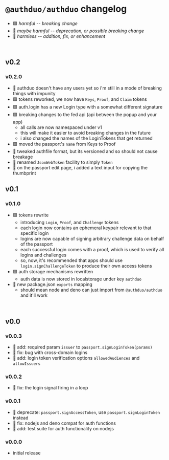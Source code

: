 
# `@authduo/authduo` changelog

- 🟥 *harmful -- breaking change*
- 🔶 *maybe harmful -- deprecation, or possible breaking change*
- 🍏 *harmless -- addition, fix, or enhancement*

<br/>

## v0.2

### v0.2.0
- 🧐 authduo doesn't have any users yet so i'm still in a mode of breaking things with impunity
- 🟥 tokens reworked, we now have `Keys`, `Proof`, and `Claim` tokens
- 🟥 auth.login has a new Login type with a somewhat different signature
- 🟥 breaking changes to the fed api (api between the popup and your app)
  - all calls are now namespaced under v1
  - this will make it easier to avoid breaking changes in the future
  - i also changed the names of the LoginTokens that get returned
- 🟥 moved the passport's `name` from Keys to Proof
- 🔶 tweaked authfile format, but its versioned and so should not cause breakage
- 🍏 renamed `JsonWebToken` facility to simply `Token`
- 🍏 on the passport edit page, i added a text input for copying the thumbprint

## v0.1

### v0.1.0
- 🟥 tokens rewrite
  - introducing `Login`, `Proof`, and `Challenge` tokens
  - each login now contains an ephemeral keypair relevant to that specific login
  - logins are now capable of signing arbitrary challenge data on behalf of the passport
  - each successful login comes with a proof, which is used to verify all logins and challenges
  - so, now, it's recommended that apps should use `login.signChallengeToken` to produce their own access tokens
- 🟥 auth storage mechanisms rewritten
  - auth data is now stored in localstorage under key `authduo`
- 🍏 new package.json `exports` mapping
  - should mean node and deno can just import from `@authduo/authduo` and it'll work

<br/>

## v0.0

### v0.0.3
- 🔶 add: required param `issuer` to `passport.signLoginToken(params)`
- 🍏 fix: bug with cross-domain logins
- 🍏 add: login token verification options `allowedAudiences` and `allowIssuers`

### v0.0.2
- 🍏 fix: the login signal firing in a loop

### v0.0.1
- 🔶 deprecate: `passport.signAccessToken`, use `passport.signLoginToken` instead
- 🍏 fix: nodejs and deno compat for auth functions
- 🍏 add: test suite for auth functionality on nodejs

### v0.0.0
- initial release

